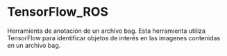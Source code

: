 # TensorFlow_ROS
Herramienta de anotación de un archivo bag. Esta herramienta utiliza TensorFlow para identificar objetos de interés en las imagenes contenidas en un archivo bag.
